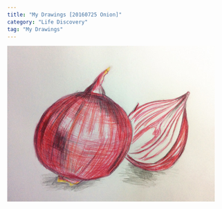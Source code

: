 ```yaml
---
title: "My Drawings [20160725 Onion]"
category: "Life Discovery"
tag: "My Drawings"
---
```


<img class="img-responsive center-block" src="https://raw.githubusercontent.com/joshua19881228/my_blogs/master/Life_Discovery/My_Drawings/onion.jpg" alt="" width="480"/>